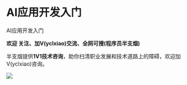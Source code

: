 # AI应用开发入门
AI应用开发入门

**欢迎 关注、加V(yclxiao)交流、全网可搜(程序员半支烟)**

半支烟提供**1V1技术咨询**，助你扫清职业发展和技术道路上的障碍，欢迎加V(yclxiao)咨询。

![](https://img.mangoant.top/blog/202408110713483.png)